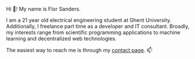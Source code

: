 Hi 👋! My name is Flor Sanders.

I am a 21 year old electrical engineering student at Ghent University. 
Additionally, I freelance part time as a developer and IT consultant.
Broadly, my interests range from scientific programming applications to machine learning and decentralized web technologies.

The easiest way to reach me is through my [contact page](https://florsanders.be/contact). 📫

<!---
FlorSanders/FlorSanders is a ✨ special ✨ repository because its `README.md` (this file) appears on your GitHub profile.
You can click the Preview link to take a look at your changes.
--->

